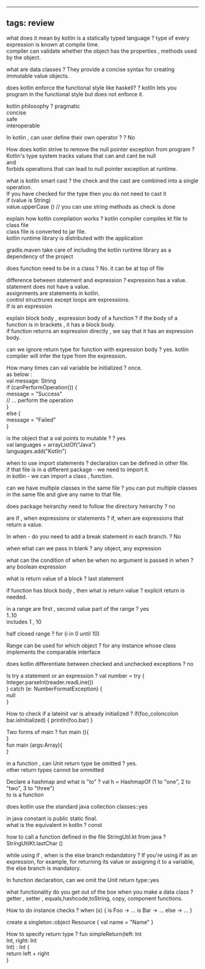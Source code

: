 
---
tags: review
---

what does it mean by kotlin is a statically typed language
?
type of every expression is known at compile time.  
compiler can validate whether the object has the properties , methods used by the object.
<!--SR:!2023-08-13,4,270-->

what are data classes
?
They provide a concise syntax for creating immutable value objects.
<!--SR:!2023-08-13,4,270-->

does kotlin enforce the functional style like haskell?
?
kotlin lets you program in the functional style but does not enforce it.
<!--SR:!2023-08-13,4,270-->

kotlin philosophy
?
pragmatic  
concise  
safe  
interoperable
<!--SR:!2023-08-13,4,270-->

In kotlin , can user define their own operator ?
?
No
<!--SR:!2023-08-13,4,270-->

How does kotlin strive to remove the null pointer exception from program
?
Kotlin's type system tracks values that can and cant be null  
and  
forbids operations that can lead to null pointer exception at runtime.

what is kotlin smart cast
?
the check and the cast are combined into a single operation.  
If you have checked for the type then you do not need to cast it  
if (value is String)  
value.upperCase () // you can use string methods as check is done

explain how kotlin compilation works
?
kotlin compiler compiles kt file to class file  
class file is converted to jar file.  
kotlin runtime library is distributed with the application  
  
gradle.maven take care of including the kotlin runtime library as a dependency of the project

does function need to be in a class
?
No. it can be at top of file

difference between statement and expression
?
expression has a value.  
statement does not have a value.  
assignments are statements in kotlin.  
control structrures except loops are expressions.  
If is an expression

explain block body , expression body of a function
?
if the body of a function is in brackets , it has a block body.  
if function returns an expression directly , we say that it has an expression body.

can we ignore return type for function with expression body
?
yes. kotlin compiler will infer the type from the expression.

How many times can val variable be initialized
?
once.  
as below :  
val message: String  
if (canPerformOperation()) {  
message = "Success"  
// ... perform the operation  
}  
else {  
message = "Failed"  
}

is the object that a val points to mutable ?
?
yes  
val languages = arrayListOf("Java")  
languages.add("Kotlin")

when to use import statements
?
declaration can be defined in other file.  
if that file is in a different package - we need to import it.  
in kotlin - we can import a class , function.

can we have multiple classes in the same file
?
you can put multiple classes in the same file and give any name to that file.

does package heirarchy need to follow the directory heirarchy
?
no

are if , when expressions or statements
?
if, when are expressions that return a value.

In when - do you need to add a break statement in each branch.
?
No

when 
what can we pass in blank
?
any object, any expression

what can the condition of when be when no argument is passed in when
?
any boolean expression

what is return value of a block
?
last statement

if function has block body , then what is return value
?
explicit return is needed.

in a range are first , second value part of the range
?
yes  
1..10  
includes 1 , 10

half closed range
?
for (i in 0 until 10)


Range can be used for which object
?
for any instance whose class  implements the comparable interface

does kotlin differentiate between checked and unchecked exceptions
?
no

Is try a statement or an expression
?
val number = try {  
Integer.parseInt(reader.readLine())  
} catch (e: NumberFormatException) {  
null  
}

How to check if a lateinit var is already initialized
?
if(foo_coloncolon bar.isInitialized) { println(foo.bar) }

Two forms of main
?
fun main (){  
  }  
fun main (args:Array<String>){  
  }

in a function , can Unit return type be omitted 
?
yes.  
other return types cannot be ommitted

Declare a hashmap and what is "to"
?
val h = HashmapOf (1 to "one", 2 to "two", 3 to "three")  
to is a function

does kotlin use the standard java collection classes::yes

in java constant is public static final.  
what is the equivalent in kotlin 
?
const

how to call a function defined in the file StringUtil.kt from java
?
StringUtilKt.lastChar ()

while using if , when is the else branch mdandatory
?
If you're using if as an expression, for example, for returning its value or assigning it to a variable, the else branch is mandatory.

In function declaration, can we omit the Unit return type::yes

what functionality do you get out of the box when you make a data class
?
getter , setter , equals,hashcode,toString, copy, component functions.

How to do instance checks
?
when (x) { is Foo -> ... is Bar -> ... else -> ... }

create a singleton::object Resource { val name = "Name" }

How to specify return type
?
fun simpleReturn(left: Int  
Int, right: Int  
Int) : Int {  
return left + right  
}








